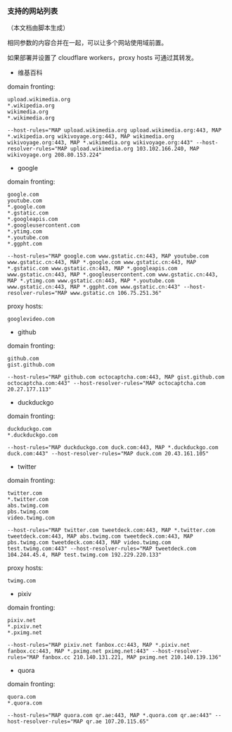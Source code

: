 ### 支持的网站列表
（本文档由脚本生成）

相同参数的内容合并在一起，可以让多个网站使用域前置。

如果部署并设置了 cloudflare workers，proxy hosts 可通过其转发。

- 维基百科

domain fronting:
```
upload.wikimedia.org
*.wikipedia.org
wikimedia.org
*.wikimedia.org
```
```
--host-rules="MAP upload.wikimedia.org upload.wikimedia.org:443, MAP *.wikipedia.org wikivoyage.org:443, MAP wikimedia.org wikivoyage.org:443, MAP *.wikimedia.org wikivoyage.org:443" --host-resolver-rules="MAP upload.wikimedia.org 103.102.166.240, MAP wikivoyage.org 208.80.153.224"
```

- google

domain fronting:
```
google.com
youtube.com
*.google.com
*.gstatic.com
*.googleapis.com
*.googleusercontent.com
*.ytimg.com
*.youtube.com
*.ggpht.com
```
```
--host-rules="MAP google.com www.gstatic.cn:443, MAP youtube.com www.gstatic.cn:443, MAP *.google.com www.gstatic.cn:443, MAP *.gstatic.com www.gstatic.cn:443, MAP *.googleapis.com www.gstatic.cn:443, MAP *.googleusercontent.com www.gstatic.cn:443, MAP *.ytimg.com www.gstatic.cn:443, MAP *.youtube.com www.gstatic.cn:443, MAP *.ggpht.com www.gstatic.cn:443" --host-resolver-rules="MAP www.gstatic.cn 106.75.251.36"
```


proxy hosts:
```
googlevideo.com
```

- github

domain fronting:
```
github.com
gist.github.com
```
```
--host-rules="MAP github.com octocaptcha.com:443, MAP gist.github.com octocaptcha.com:443" --host-resolver-rules="MAP octocaptcha.com 20.27.177.113"
```

- duckduckgo

domain fronting:
```
duckduckgo.com
*.duckduckgo.com
```
```
--host-rules="MAP duckduckgo.com duck.com:443, MAP *.duckduckgo.com duck.com:443" --host-resolver-rules="MAP duck.com 20.43.161.105"
```

- twitter

domain fronting:
```
twitter.com
*.twitter.com
abs.twimg.com
pbs.twimg.com
video.twimg.com
```
```
--host-rules="MAP twitter.com tweetdeck.com:443, MAP *.twitter.com tweetdeck.com:443, MAP abs.twimg.com tweetdeck.com:443, MAP pbs.twimg.com tweetdeck.com:443, MAP video.twimg.com test.twimg.com:443" --host-resolver-rules="MAP tweetdeck.com 104.244.45.4, MAP test.twimg.com 192.229.220.133"
```


proxy hosts:
```
twimg.com
```

- pixiv

domain fronting:
```
pixiv.net
*.pixiv.net
*.pximg.net
```
```
--host-rules="MAP pixiv.net fanbox.cc:443, MAP *.pixiv.net fanbox.cc:443, MAP *.pximg.net pximg.net:443" --host-resolver-rules="MAP fanbox.cc 210.140.131.221, MAP pximg.net 210.140.139.136"
```

- quora

domain fronting:
```
quora.com
*.quora.com
```
```
--host-rules="MAP quora.com qr.ae:443, MAP *.quora.com qr.ae:443" --host-resolver-rules="MAP qr.ae 107.20.115.65"
```

